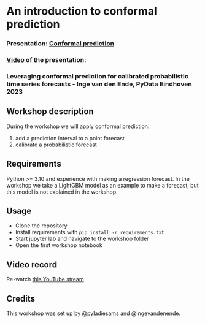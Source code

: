 # An introduction to conformal prediction
### Presentation: [Conformal prediction](workshop/2024-01-PyLadies-Amsterdam-meet-up-Conformal-prediction.pdf)
### [Video](https://www.youtube.com/watch?v=--WcrDRtrYk&t=1s) of the presentation: 
### Leveraging conformal prediction for calibrated probabilistic time series forecasts - Inge van den Ende, PyData Eindhoven 2023

## Workshop description
During the workshop we will apply conformal prediction:
1. add a prediction interval to a point forecast 
2. calibrate a probabilistic forecast 

## Requirements
Python >= 3.10 and experience with making a regression forecast. In the workshop we take a LightGBM
model as an example to make a forecast, but this model is not explained in the workshop.


## Usage
* Clone the repository
* Install requirements with `pip install -r requirements.txt`
* Start jupyter lab and navigate to the workshop folder
* Open the first workshop notebook

## Video record
Re-watch [this YouTube stream](https://youtube.com/live/QFtdTyIWrz8)

## Credits
This workshop was set up by @pyladiesams and @ingevandenende.
